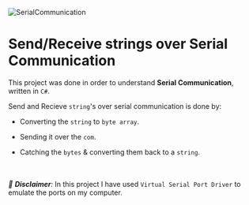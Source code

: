 ![SerialCommunication](https://user-images.githubusercontent.com/15849186/77534108-c0ff4900-6ea0-11ea-9fff-a015fd0af4d0.PNG)

# Send/Receive strings over Serial Communication

This project was done in order to understand **Serial Communication**, written in `C#`.

Send and Recieve `string`'s over serial communication is done by:

- Converting the `string` to `byte array`.

- Sending it over the `com`.

- Catching the `bytes` & converting them back to a `string`.

<br/><br/>
*:children_crossing: **Disclaimer**:* In this project I have used `Virtual Serial Port Driver` to emulate the ports on my computer.




